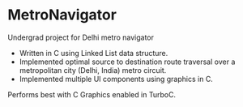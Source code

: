 # MetroNavigator
Undergrad project for Delhi metro navigator

* Written in C using Linked List data structure.
* Implemented optimal source to destination route traversal over a metropolitan city (Delhi, India) metro circuit.
* Implemented multiple UI components using graphics in C.

Performs best with C Graphics enabled in TurboC.